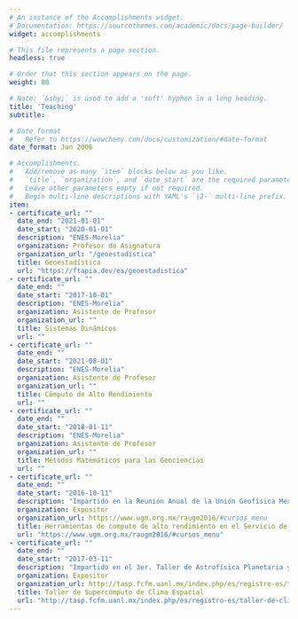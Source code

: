 ```yaml
---
# An instance of the Accomplishments widget.
# Documentation: https://sourcethemes.com/academic/docs/page-builder/
widget: accomplishments

# This file represents a page section.
headless: true

# Order that this section appears on the page.
weight: 80

# Note: `&shy;` is used to add a 'soft' hyphen in a long heading.
title: 'Teaching'
subtitle:

# Date format
#   Refer to https://wowchemy.com/docs/customization/#date-format
date_format: Jan 2006

# Accomplishments.
#   Add/remove as many `item` blocks below as you like.
#   `title`, `organization`, and `date_start` are the required parameters.
#   Leave other parameters empty if not required.
#   Begin multi-line descriptions with YAML's `|2-` multi-line prefix.
item:
- certificate_url: ""
  date_end: "2021-01-01"
  date_start: "2020-01-01"
  description: "ENES-Morelia"
  organization: Profesor de Asignatura
  organization_url: "/geoestadistica"
  title: Geoestadística
  url: "https://ftapia.dev/es/geoestadistica"
- certificate_url: ""
  date_end: ""
  date_start: "2017-10-01"
  description: "ENES-Morelia"
  organization: Asistente de Profesor
  organization_url: ""
  title: Sistemas Dinámicos
  url: ""
- certificate_url: ""
  date_end: ""
  date_start: "2021-08-01"
  description: "ENES-Morelia"
  organization: Asistente de Profesor
  organization_url: ""
  title: Cómputo de Alto Rendimiento
  url: ""
- certificate_url: ""
  date_end: ""
  date_start: "2018-01-11"
  description: "ENES-Morelia"
  organization: Asistente de Profesor
  organization_url: ""
  title: Métodos Matemáticos para las Geociencias
  url: ""
- certificate_url: ""
  date_end: ""
  date_start: "2016-10-11"
  description: "Impartido en la Reunión Anual de la Unión Geofísica Mexicana, Puerto Vallarta, Jalisco."
  organization: Expositor
  organization_url: https://www.ugm.org.mx/raugm2016/#cursos_menu
  title: Herramientas de computo de alto rendimiento en el Servicio de Clima Espacial México
  url: "https://www.ugm.org.mx/raugm2016/#cursos_menu"
- certificate_url: ""
  date_end: ""
  date_start: "2017-03-11"
  description: "Impartido en el 3er. Taller de Astrofísica Planetaria y X Congreso Nacional de Astrobiología, UANL-Monterrey."
  organization: Expositor
  organization_url: http://tasp.fcfm.uanl.mx/index.php/es/registro-es/taller-de-clima-espacial
  title: Taller de Supercómputo de Clima Espacial
  url: "http://tasp.fcfm.uanl.mx/index.php/es/registro-es/taller-de-clima-espacial"
---
```

